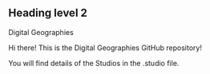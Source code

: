 ## Heading level 2

Digital Geographies

Hi there! This is the Digital Geographies GitHub repository! 

You will find details of the Studios in the .studio file. 
